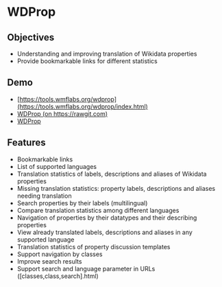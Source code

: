 # WDProp 

## Objectives
* Understanding and improving translation of Wikidata properties
* Provide bookmarkable links for different statistics

## Demo
* [https://tools.wmflabs.org/wdprop](https://tools.wmflabs.org/wdprop/index.html)
* [WDProp (on https://rawgit.com)](https://rawgit.com/johnsamuelwrites/wdprop/master/index.html)
* [WDProp](http://johnsamuel.info/wdprop/index.html)

## Features
* Bookmarkable links
* List of supported languages
* Translation statistics of labels, descriptions and aliases of Wikidata properties
* Missing translation statistics: property labels, descriptions and aliases needing translation
* Search properties by their labels (multilingual)
* Compare translation statistics among different languages
* Navigation of properties by their datatypes and their describing properties
* View already translated labels, descriptions and aliases in any supported language
* Translation statistics of property discussion templates
* Support navigation by classes
* Improve search results
* Support search and language parameter in URLs ([classes,class,search].html)
